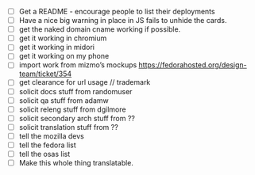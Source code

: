 - [ ] Get a README - encourage people to list their deployments
- [ ] Have a nice big warning in place in JS fails to unhide the cards.
- [ ] get the naked domain cname working if possible.
- [ ] get it working in chromium
- [ ] get it working in midori
- [ ] get it working on my phone
- [ ] import work from mizmo’s mockups https://fedorahosted.org/design-team/ticket/354
- [ ] get clearance for url usage // trademark
- [ ] solicit docs stuff from randomuser
- [ ] solicit qa stuff from adamw
- [ ] solicit releng stuff from dgilmore
- [ ] solicit secondary arch stuff from ??
- [ ] solicit translation stuff from ??
- [ ] tell the mozilla devs
- [ ] tell the fedora list
- [ ] tell the osas list
- [ ] Make this whole thing translatable.
